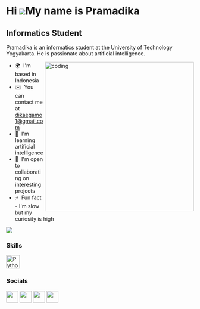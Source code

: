 Hi ![](https://user-images.githubusercontent.com/18350557/176309783-0785949b-9127-417c-8b55-ab5a4333674e.gif)My name is Pramadika
=======================================================================================================================================

Informatics Student
-------------------

Pramadika is an informatics student at the University of Technology Yogyakarta. He is passionate about artificial intelligence.

<img align="right" width=400 alt="coding" src="https://media4.giphy.com/media/qgQUggAC3Pfv687qPC/giphy.gif">

* 🌍  I'm based in Indonesia
* ✉️  You can contact me at [dikaegamo1@gmail.com](mailto:dikaegamo1@gmail.com)
* 🧠  I'm learning artificial intelligence
* 🤝  I'm open to collaborating on interesting projects
* ⚡  Fun fact - I'm slow but my curiosity is high

<a href="https://www.github.com/pramadikaegamo" target="_blank" rel="noreferrer"><img
src="https://img.shields.io/github/followers/pramadikaegamo?logo=github&style=for-the-badge&color=14b8a6&labelColor=0f172a" /></a>

### Skills


<p align="left">
<a href="https://www.python.org/" target="_blank" rel="noreferrer"><img src="https://raw.githubusercontent.com/danielcranney/readme-generator/main/public/icons/skills/python-colored.svg" width="36" height="36" alt="Python" /></a>
</p>


### Socials

<p align="left"> <a href="https://www.github.com/pramadikaegamo" target="_blank" rel="noreferrer"><img src="https://raw.githubusercontent.com/danielcranney/readme-generator/main/public/icons/socials/github-dark.svg" width="32" height="32" /></a> <a href="http://www.instagram.com/pramadikae_" target="_blank" rel="noreferrer"><img src="https://raw.githubusercontent.com/danielcranney/readme-generator/main/public/icons/socials/instagram.svg" width="32" height="32" /></a> <a href="https://www.linkedin.com/in/pramadika-egamo-719570222" target="_blank" rel="noreferrer"><img src="https://raw.githubusercontent.com/danielcranney/readme-generator/main/public/icons/socials/linkedin.svg" width="32" height="32" /></a> <a href="https://www.youtube.com/channel/UCAgL-axtJ6XurQ7834BPdPA" target="_blank" rel="noreferrer"><img src="https://raw.githubusercontent.com/danielcranney/readme-generator/main/public/icons/socials/youtube.svg" width="32" height="32" /></a></p>

